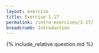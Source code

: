 ```yaml
---
layout: exercise
title: Exercise 1.17
permalink: /intro-exercises/1-17/
breadcrumb: Introduction
---
```


{% include_relative question.md %}
